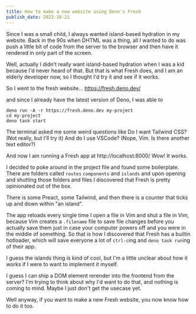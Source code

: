 ```yaml
---
title: How to make a new website using Deno's Fresh
publish_date: 2022-10-21
---
```


Since I was a small child, I always wanted island-based hydration in my website. Back in the 90s when DHTML was a thing, all I wanted to do was push a little bit of code from the server to the browser and then have it rendered in only part of the screen.

Well, actually I didn't really want island-based hydration when I was a kid because I'd never heard of that. But that is what Fresh does, and I am an elderly developer now, so I thought I'd try it and see if it works.

So I went to the fresh website... https://fresh.deno.dev/

and since I already have the latest version of Deno, I was able to 

```
deno run -A -r https://fresh.deno.dev my-project
cd my-project
deno task start
```

The terminal asked me some weird questions like Do I want Tailwind CSS? (Not really, but I'll try it) And do I use VSCode? (Nope, Vim. Is there another text editor?)

And now I am running a Fresh app at http://localhost:8000/ Wow! It works.

I decided to poke around in the project file and found some boilerplate. There are folders called `routes` `components` and `islands` and upon opening and shutting those folders and files I discovered that Fresh is pretty opinionated out of the box. 

There is some Preact, some Tailwind, and then there is a counter that ticks up and down within "an island". 

The app reloads every single time I open a file in Vim and shut a file in Vim, because Vim creates a `.filename` file to save file changes before you actually save them just in case your computer powers off and you were in the middle of something. So that is how I discovered that Fresh has a builtin hotloader, which will save everyone a lot of `ctrl-c`ing and `deno task run`ing of their app. 

I guess the islands thing is kind of cool, but I'm a little unclear about how it works if I were to want to implement it myself. 

I guess I can ship a DOM element rerender into the frontend from the server? I'm trying to think about why I'd want to do that, and nothing is coming to mind. Maybe I just don't get the usecase yet.

Well anyway, if you want to make a new Fresh website, you now know how to do it too.
